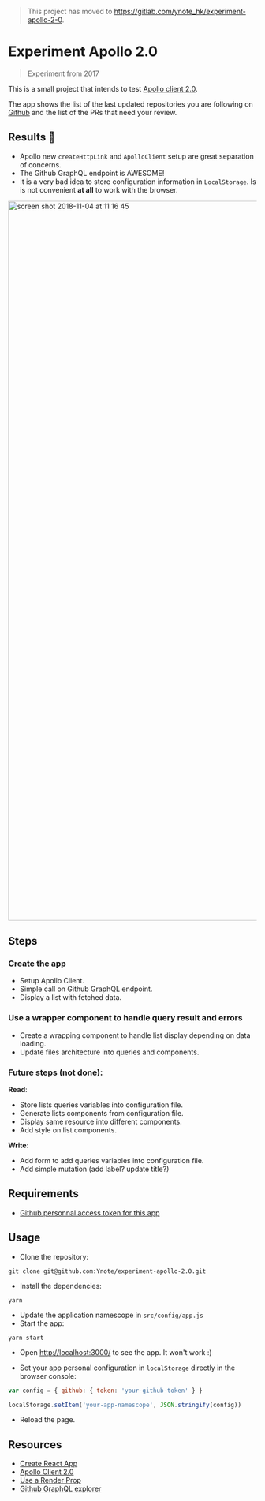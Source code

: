 > This project has moved to https://gitlab.com/ynote_hk/experiment-apollo-2-0.

# Experiment Apollo 2.0

> Experiment from 2017

This is a small project that intends to test [Apollo client 2.0](https://www.apollographql.com/).

The app shows the list of the last updated repositories you are following on [Github](https://github.com) and the list of the PRs that need your review.

## Results :memo:

- Apollo new `createHttpLink` and  `ApolloClient` setup are great separation of concerns.
- The Github GraphQL endpoint is AWESOME!
- It is a very bad idea to store configuration information in `LocalStorage`. Is is not convenient **at all** to work with the browser.

<img width="1459" alt="screen shot 2018-11-04 at 11 16 45" src="https://user-images.githubusercontent.com/548778/47962868-681cdf80-e023-11e8-99c0-091e4f1ed1f9.png">

## Steps

### Create the app

- Setup Apollo Client.
- Simple call on Github GraphQL endpoint.
- Display a list with fetched data.

### Use a wrapper component to handle query result and errors

- Create a wrapping component to handle list display depending on data loading.
- Update files architecture into queries and components.

### Future steps (not done):

**Read**:
- Store lists queries variables into configuration file.
- Generate lists components from configuration file.
- Display same resource into different components.
- Add style on list components.

**Write**:
- Add form to add queries variables into configuration file.
- Add simple mutation (add label? update title?)

## Requirements

- [Github personnal access token for this
  app](https://github.com/settings/tokens)

## Usage

- Clone the repository:
```
git clone git@github.com:Ynote/experiment-apollo-2.0.git
```
- Install the dependencies:
```
yarn
```
- Update the application namescope in `src/config/app.js`
- Start the app:
```
yarn start
```
- Open [http://localhost:3000/](http://localhost:3000/) to see the app. It won't work :)

- Set your app personal configuration in `localStorage` directly in the browser
  console:

```js
var config = { github: { token: 'your-github-token' } }

localStorage.setItem('your-app-namescope', JSON.stringify(config))
```
- Reload the page.

## Resources

- [Create React App](https://github.com/facebookincubator/create-react-app)
- [Apollo Client 2.0](https://www.apollographql.com/docs/react/index.html)
- [Use a Render
  Prop](https://cdb.reacttraining.com/use-a-render-prop-50de598f11ce)
- [Github GraphQL explorer](https://developer.github.com/v4/explorer/)
